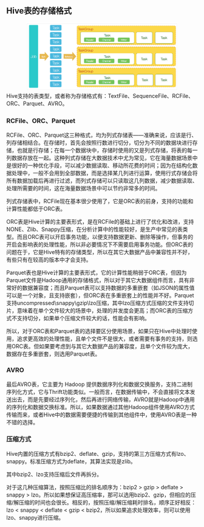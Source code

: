 ## Hive表的存储格式
<div align=center><img src="https://raw.githubusercontent.com/AK-Shuai/DATA-WAERHOUSE/main/%E5%9B%BE%E5%BA%8A/Hive%E5%8E%8B%E7%BC%A9%E6%A0%BC%E5%BC%8F.png" width="400"></div>
Hive支持的表类型，或者称为存储格式有：TextFile、SequenceFile、RCFile、ORC、Parquet、AVRO。  

### RCFile、ORC、Parquet  
RCFile、ORC、Parquet这三种格式，均为列式存储表——准确来说，应该是行、列存储相结合。在存储时，首先会按照行数进行切分，切分为不同的数据块进行存储，也就是行存储；在每一个数据块中，存储时使用的又是列式存储，将表的每一列数据存放在一起。这种列式存储在大数据技术中尤为常见，它在海量数据场景中是很好的一种优化手段，可以减少数据读取、移动所花费的时间；因为在结构化数据处理中，一般不会用到全部数据，而是选择某几列进行运算，使用行式存储会将所有数据加载后再进行过滤，而列式存储可以只读取这几列数据，减少数据读取、处理所需要的时间，这在海量数据场景中可以节约非常多的时间。

列式存储表中，RCFile现在基本很少使用了，它是ORC表的前身，支持的功能和计算性能都低于ORC表。

ORC表是Hive计算的主要表形式，是在RCFile的基础上进行了优化和改进，支持NONE、Zlib、Snappy压缩，在分析计算中的性能较好，是生产中常见的表类型。而且ORC表可以开启事务功能，以便支持数据更新、删除等操作，但事务的开启会影响表的处理性能，所以非必要情况下不需要启用事务功能。但ORC表的问题在于，它是Hive特有的存储类型，所以在其它大数据产品中兼容性并不好，有些只有在较高的版本中才会支持。

Parquet表也是Hive计算的主要表形式，它的计算性能稍弱于ORC表，但因为Parquet文件是Hadoop通用的存储格式，所以对于其它大数据组件而言，具有非常好的数据兼容度；而且Parquet表可以支持数据的多重嵌套（如JSON的属性值可以是一个对象，且支持嵌套），但ORC表在多重嵌套上的性能并不好。Parquet支持uncompressed\snappy\gzip\lzo压缩，其中lzo压缩方式压缩的文件支持切片，意味着在单个文件较大的场景中，处理的并发度会更高；而ORC表的压缩方式不支持切分，如果单个压缩文件较大的话，性能会有影响。

所以，对于ORC表和Parquet表的选择要区分使用场景，如果只在Hive中处理时使用，追求更高效的处理性能，且单个文件不是很大，或者需要有事务的支持，则选用ORC表。但如果要考虑到与其它大数据产品的兼容度，且单个文件较为庞大，数据存在多重嵌套，则选用Parquet表。

### AVRO

最后AVRO表，它主要为 Hadoop 提供数据序列化和数据交换服务，支持二进制序列化方式，它与Thrift功能类似。一般而言，在数据传输中，不会直接将文本发送出去，而是先要经过序列化，然后再进行网络传输，AVRO就是Hadoop中通用的序列化和数据交换标准。所以，如果数据通过其他Hadoop组件使用AVRO方式传输而来，或者Hive中的数据需要便捷的传输到其他组件中，使用AVRO表是一种不错的选择。
### 压缩方式
Hive内置的压缩方式有bzip2、deflate、gzip，支持的第三方压缩方式有lzo、snappy。标准压缩方式为deflate，其算法实现是zlib。  

其中bzip2、lzo支持压缩后文件再拆分。  

对于这几种压缩算法，按照压缩比的排名顺序为：bzip2 > gzip > deflate > snappy > lzo。所以如果想保证高压缩率，那可以选用bzip2、gzip，但相应的压缩/解压缩的时间也会很长。相反的，按照压缩/解压缩耗时排名，顺序正好相反：lzo < snappy < deflate < gzip < bzip2，所以如果追求处理效率，则可以使用lzo、snappy进行压缩。